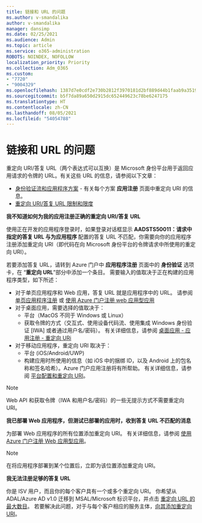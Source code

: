 ```yaml
---
title: 链接和 URL 的问题
ms.author: v-smandalika
author: v-smandalika
manager: dansimp
ms.date: 02/25/2021
ms.audience: Admin
ms.topic: article
ms.service: o365-administration
ROBOTS: NOINDEX, NOFOLLOW
localization_priority: Priority
ms.collection: Adm_O365
ms.custom:
- "7720"
- "9004329"
ms.openlocfilehash: 1387d7e0cdf2e730b2812f3970181d2bf889d44b1faab9a351911840909defb5
ms.sourcegitcommit: b5f7da89a650d2915dc652449623c78be6247175
ms.translationtype: HT
ms.contentlocale: zh-CN
ms.lasthandoff: 08/05/2021
ms.locfileid: "54054788"
---
```

# <a name="issues-with-links-and-urls"></a>链接和 URL 的问题

重定向 URI/答复 URL（两个表达式可以互换）是 Microsoft 身份平台用于返回应用请求的令牌的 URL。有关这些 URL 的信息，请参阅以下文章：

- [身份验证流和应用程序方案](https://docs.microsoft.com/azure/active-directory/develop/authentication-flows-app-scenarios) - 有关每个方案 **应用注册** 页面中重定向 URI 的信息。
- [重定向 URI/答复 URL 限制和限度](https://docs.microsoft.com/azure/active-directory/develop/reply-url)

**我不知道如何为我的应用注册正确的重定向 URI/答复 URL**

使用正在开发的应用程序登录时，如果登录对话框显示 **AADSTS50011：请求中指定的答复 URL 与为应用程序 <your app ID>** 配置的答复 URL 不匹配，你需要向你的应用程序注册添加重定向 URI（即代码在向 Microsoft 身份平台的令牌请求中所使用的重定向 URI）。

若要添加答复 URL，请转到 Azure 门户中 **应用程序注册** 页面中的 **身份验证** 选项卡，在 “**重定向 URL**”部分中添加一个条目。 需要输入的值取决于正在构建的应用程序类型，如下所述：

- 对于单页应用程序和 Web 应用，答复 URL 就是应用程序中的 URL。 请参阅 [单页应用程序注册](https://docs.microsoft.com/azure/active-directory/develop/scenario-spa-app-registration#register-a-redirect-uri) 或 [使用 Azure 门户注册 web 应用型应用](https://docs.microsoft.com/azure/active-directory/develop/scenario-web-app-sign-user-app-registration?tabs=aspnetcore#register-an-app-using-azure-portal)
- 对于桌面应用，需要选择的值取决于：
    - 平台（MacOS 不同于 Windows 或 Linux）
    - 获取令牌的方式（交互式、使用设备代码流、使用集成 Windows 身份验证 [IWA] 或者通过用户名/密码）。
    有关详细信息，请参阅 [桌面应用 - 应用注册 - 重定向 URi](https://docs.microsoft.com/azure/active-directory/develop/scenario-desktop-app-registration#redirect-uris)
- 对于移动应用程序，重定向 URI 取决于：
    - 平台 (iOS/Android/UWP)
    - 构建应用时所使用的信息（如 iOS 中的捆绑 ID，以及 Android 上的包名称和签名哈希）。Azure 门户应用注册将有所帮助。 有关详细信息，请参阅 [平台配置和重定向 URI](https://docs.microsoft.com/azure/active-directory/develop/scenario-mobile-app-registration#platform-configuration-and-redirect-uris)。

> [!NOTE]
> Web API 和获取令牌（IWA 和用户名/密码）的一些无提示方式不需要重定向 URI。

**我已部署 Web 应用程序，但测试已部署的应用时，收到答复 URL 不匹配的消息**

为部署 Web 应用程序的所有位置添加重定向 URI。 有关详细信息，请参阅 [使用 Azure 门户注册 Web 应用型应用](https://docs.microsoft.com/azure/active-directory/develop/scenario-web-app-sign-user-app-registration)。

> [!NOTE]
> 在将应用程序部署到某个位置后，立即为该位置添加重定向 URI。

**我无法注册足够的答复 URL**

你是 ISV 用户，而且你的每个客户具有一个或多个重定向 URI。 你希望从 ADAL/Azure AD v1.0 迁移到 MSAL/Microsoft 标识平台，并点击 [重定向 URL 的最大数目](https://docs.microsoft.com/azure/active-directory/develop/reply-url#maximum-number-of-redirect-uris)。 若要解决此问题，对于与每个客户相应的服务主体，[向其添加重定向 URI](https://docs.microsoft.com/azure/active-directory/develop/reply-url#add-redirect-uris-to-service-principals)。
